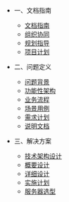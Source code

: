 <!-- zh-cn/_sidebar.md -->

* 一、文档指南

  * [文档指南](/zh-cn/README.md)
  * [组织协同](/zh-cn/01-organizational-collaboration.md)
  * [规划指导](/zh-cn/01-guiding-ideology.md)
  * [项目计划](/zh-cn/01-project-plan.md)

* 二、问题定义

  * [问题背景](/zh-cn/02-problem-background.md)
  * [功能性架构](/zh-cn/02-production-architecture-diagram.md)
  * [业务流程](/zh-cn/02-business-flow-chart.md)
  * [场景用例](/zh-cn/02-use-case-diagram.md)
  * [需求计划](/zh-cn/02-product-plan.md)
  * [说明文档](/zh-cn/02-document-description.md)

* 三、解决方案

  * [技术架构设计](/zh-cn/03-tech-architecture-diagram.md)
  * [概要设计](/zh-cn/03-outline-design.md)
  * [详细设计](/zh-cn/03-detailed-design.md)
  * [实施计划](/zh-cn/03-construction-plan.md)
  * [服务器选型](/zh-cn/03-server-selection.md)